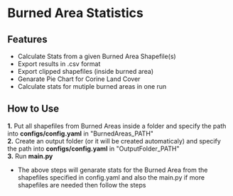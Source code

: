 # Burned Area Statistics

## Features
- Calculate Stats from a given Burned Area Shapefile(s)
- Export results in .csv format
- Export clipped shapefiles (inside burned area)
- Genarate Pie Chart for Corine Land Cover
- Calculate stats for mutiple burned areas in one run

## How to Use
**1.** Put all shapefiles from Burned Areas inside a folder and specify the path into **configs/config.yaml** in "BurnedAreas_PATH" <br />
**2.** Create an output folder (or it will be created automaticaly) and specify the path into **configs/config.yaml** in "OutputFolder_PATH" <br />
**3.** Run **main.py**
- The above steps will genarate stats for the Burned Area from the shapefiles specified in config.yaml and also the main.py if more shapefiles are needed then follow the steps

